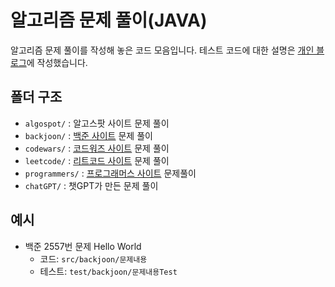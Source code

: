 # 알고리즘 문제 풀이(JAVA)

알고리즘 문제 풀이를 작성해 놓은 코드 모음입니다.
테스트 코드에 대한 설명은 [개인 블로그](https://areum.tistory.com/category/%EC%95%8C%EA%B3%A0%EB%A6%AC%EC%A6%98)에 작성했습니다.

## 폴더 구조
- `algospot/` : 알고스팟 사이트 문제 풀이
- `backjoon/` : [백준 사이트](https://www.acmicpc.net/) 문제 풀이
- `codewars/`  : [코드워즈 사이트](https://www.codewars.com/) 문제 풀이
- `leetcode/` : [리트코드 사이트](https://leetcode.com/explore/) 문제 풀이
- `programmers/` : [프로그래머스 사이트](https://school.programmers.co.kr/learn/challenges?order=recent) 문제풀이
- `chatGPT/` : 챗GPT가 만든 문제 풀이

## 예시
- 백준 2557번 문제 Hello World
    - 코드: `src/backjoon/문제내용`
    - 테스트: `test/backjoon/문제내용Test`
